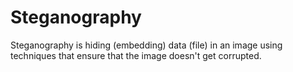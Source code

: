 # Steganography
Steganography is hiding (embedding) data (file) in an image using techniques that ensure that the image doesn't get corrupted.
